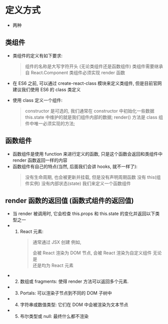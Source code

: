 # 定义方式

- 两种

## 类组件

- 类组件的定义有如下要求:

  > 组件的名称是大写字符开头 (无论类组件还是函数组件)
  > 类组件需要继承自 React.Component
  > 类组件必须实现 render 函数

- 在 ES6 之前, 可以通过 create-react-class 模块来定义类组件, 但是目前官网建议我们使用 ES6 的 class 类定义
- 使用 class 定义一个组件:
  > constructor 是可选的, 我们通常在 constructor 中初始化一些数据
  > this.state 中维护的就是我们组件内部的数据;
  > render() 方法是 class 组件中唯一必须实现的方法;

## 函数组件

- 函数组件是使用 function 来进行定义的函数, 只是这个函数会返回和类组件中 render 函数返回一样的内容
- 函数组件有自己的特点(当然, 后面我们会讲 hooks, 就不一样了):
  > 没有生命周期, 也会被更新并挂载, 但是没有声明周期函数
  > 没有 this(组件实例)
  > 没有内部状态(state)
  > 我们来定义一个函数组件

## render 函数的返回值 (函数式组件的返回值)

- 当 render 被调用时, 它会检查 this.props 和 this.state 的变化并返回以下类型之一
- 1. React 元素:
     > 通常通过 JSX 创建
     > 例如, <div />会被 React 渲染为 DOM 节点, <MyComponent />会被 React 渲染为自定义组件
     > 无论是 <div />还是<MyComponent />均为 React 元素
- 2. 数组或 fragments: 使得 render 方法可以返回多个元素.
- 3. Portals: 可以渲染子节点到不同的 DOM 子树中
- 4. 字符串或数值类型: 它们在 DOM 中会被渲染为文本节点
- 5. 布尔类型或 null: 最终什么都不渲染
